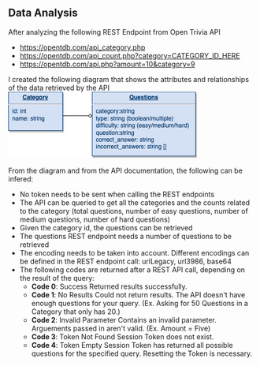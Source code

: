 ## Data Analysis

After analyzing the following REST Endpoint from Open Trivia API

- https://opentdb.com/api_category.php
- https://opentdb.com/api_count.php?category=CATEGORY_ID_HERE
- https://opentdb.com/api.php?amount=10&category=9

I created the following diagram that shows the attributes and relationships of the data retrieved by the API
![data](/assets/trivia_data.png "data")

From the diagram and from the API documentation, the following can be infered:

- No token needs to be sent when calling the REST endpoints
- The API can be queried to get all the categories and the counts related to the category (total questions, number of easy questions, number of medium questions, number of hard questions)
- Given the category id, the questions can be retrieved
- The questions REST endpoint needs a number of questions to be retrieved
- The encoding needs to be taken into account. Different encodings can be defined in the REST endpoint call: urlLegacy, url3986, base64
- The following codes are returned after a REST API call, depending on the result of the query:
  - **Code 0**: Success Returned results successfully.
  - **Code 1**: No Results Could not return results. The API doesn't have enough questions for your query. (Ex. Asking for 50 Questions in a Category that only has 20.)
  - **Code 2**: Invalid Parameter Contains an invalid parameter. Arguements passed in aren't valid. (Ex. Amount = Five)
  - **Code 3**: Token Not Found Session Token does not exist.
  - **Code 4**: Token Empty Session Token has returned all possible questions for the specified query. Resetting the Token is necessary.
